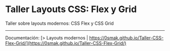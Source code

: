 # Taller Layouts CSS: Flex y Grid

Taller sobre layouts modernos: CSS Flex y CSS Grid

---

Documentación:
[> Layouts modernos | https://0smak.github.io/Taller-CSS-Flex-Grid/](https://0smak.github.io/Taller-CSS-Flex-Grid/)
